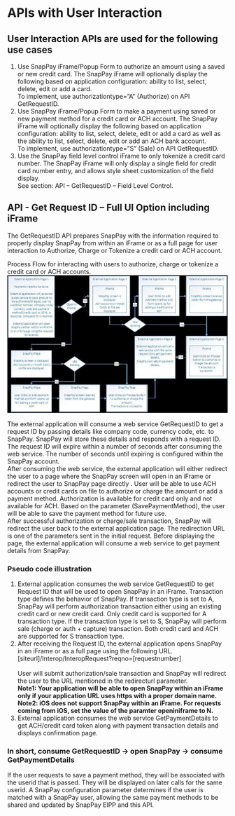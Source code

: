 # APIs with User Interaction

## User Interaction APIs are used for the following use cases

1. Use SnapPay iFrame/Popup Form to authorize an amount using a saved or new credit card. The SnapPay iFrame will optionally display the following based on application configuration: ability to list, select, delete, edit or add a card.  
    To implement, use authorizationtype=”A” (Authorize) on API GetRequestID.
1. Use SnapPay iFrame/Popup Form to make a payment using saved or new payment method for a credit card or ACH account. The SnapPay iFrame will optionally display the following based on application configuration: ability to list, select, delete, edit or add a card as well as the ability to list, select, delete, edit or add an ACH bank account.  
    To implement, use authorizationtype=”S” (Sale) on API GetRequestID.
1. Use the SnapPay field level control iFrame to only tokenize a credit card number. The SnapPay iFrame will only display a single field for credit card number entry, and allows style sheet customization of the field display.  
    See section: API – GetRequestID – Field Level Control.

## API - Get Request ID – Full UI Option including iFrame

The GetRequestID API prepares SnapPay with the information required to properly display SnapPay from within an iFrame or as a full page for user interaction to Authorize, Charge or Tokenize a credit card or ACH account.  
  
Process Flow for interacting with users to authorize, charge or tokenize a credit card or ACH accounts.  
![Process Flow](../assets/images/GetReqImg1.jpg)
  
The external application will consume a web service GetRequestID to get a request ID by passing details like company code, currency code, etc. to SnapPay. SnapPay will store these details and responds with a request ID. The request ID will expire within a number of seconds after consuming the web service. The number of seconds until expiring is configured within the SnapPay account.  
After consuming the web service, the external application will either redirect the user to a page where the SnapPay screen will open in an iFrame or redirect the user to SnapPay page directly . User will be able to use ACH accounts or credit cards on file to authorize or charge the amount or add a payment method. Authorization is available for credit card only and not available for ACH. Based on the parameter (SavePaymentMethod), the user will be able to save the payment method for future use.  
After successful authorization or charge/sale transaction, SnapPay will redirect the user back to the external application page. The redirection URL is one of the parameters sent in the initial request. Before displaying the page, the external application will consume a web service to get payment details from SnapPay.

### Pseudo code illustration

1.  External application consumes the web service GetRequestID to get Request ID that will be used to open SnapPay in an iFrame. Transaction type defines the behavior of SnapPay. If transaction type is set to A, SnapPay will perform authorization transaction either using an existing credit card or new credit card. Only credit card is supported for A transaction type. If the transaction type is set to S, SnapPay will perform sale (charge or auth + capture) transaction. Both credit card and ACH are supported for S transaction type.
2.  After receiving the Request ID, the external application opens SnapPay in an iFrame or as a full page using the following URL. <br> [siteurl]/Interop/InteropRequest?reqno=[requestnumber] <br><br>
    User will submit authorization/sale transaction and SnapPay will redirect the user to the URL mentioned in the redirecturl parameter.  
    **Note1: Your application will be able to open SnapPay within an iFrame only if your application URL uses https with a proper domain name.**  
    **Note2: iOS does not support SnapPay within an iFrame. For requests coming from iOS, set the value of the paramter openiniframe to N.**
3.  External application consumes the web service GetPaymentDetails to get ACH/credit card token along with payment transaction details and displays confirmation page.

### In short, consume GetRequestID → open SnapPay → consume GetPaymentDetails
  
If the user requests to save a payment method, they will be associated with the userid that is passed. They will be displayed on later calls for the same userid. A SnapPay configuration parameter determines if the user is matched with a SnapPay user, allowing the same payment methods to be shared and updated by SnapPay EIPP and this API.
